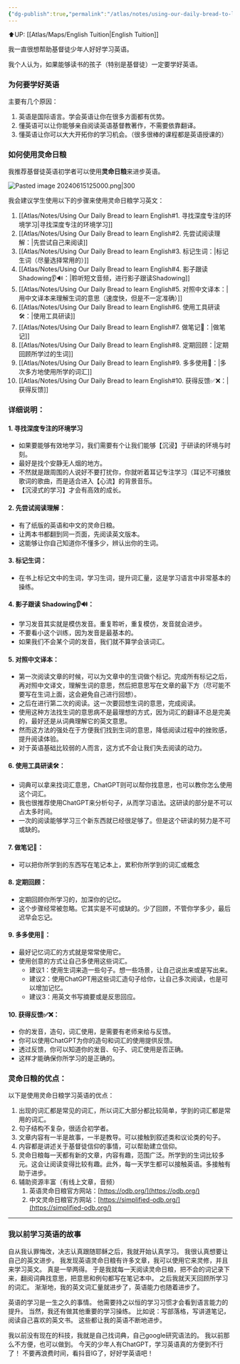 ```yaml
---
{"dg-publish":true,"permalink":"/atlas/notes/using-our-daily-bread-to-learn-english/","tags":["OurDailyBread"],"noteIcon":""}
---
```


⬆️UP: [[Atlas/Maps/English Tuition\|English Tuition]]

我一直很想帮助基督徒少年人好好学习英语。

我个人认为，如果能够读书的孩子（特别是基督徒）一定要学好英语。

### 为何要学好英语
主要有几个原因：
1. 英语是国际语言。学会英语让你在很多方面都有优势。
2. 懂英语可以让你能够亲自阅读英语基督教著作，不需要依靠翻译。
3. 懂英语让你可以大大开拓你的学习机会。（很多很棒的课程都是英语授课的）

### 如何使用灵命日粮
我推荐基督徒英语初学者可以使用**灵命日粮**来进步英语。

![Pasted image 20240615125000.png|300](/img/user/Atlas/Utility/Images/Pasted%20image%2020240615125000.png)

我会建议学生使用以下的步骤来使用灵命日粮学习英文：
1. [[Atlas/Notes/Using Our Daily Bread to learn English#1. 寻找深度专注的环境学习\|寻找深度专注的环境学习]]
2. [[Atlas/Notes/Using Our Daily Bread to learn English#2. 先尝试阅读理解：\|先尝试自己来阅读]]
3. [[Atlas/Notes/Using Our Daily Bread to learn English#3. 标记生词：\|标记生词（尽量选择常用的）]]
4. [[Atlas/Notes/Using Our Daily Bread to learn English#4. 影子跟读 Shadowing👂🔊：\|聆听短文音频，进行影子跟读Shadowing]]
5. [[Atlas/Notes/Using Our Daily Bread to learn English#5. 对照中文译本：\|用中文译本来理解生词的意思（速度快，但是不一定准确）]]
6. [[Atlas/Notes/Using Our Daily Bread to learn English#6. 使用工具研读🛠️：\|使用工具研读]]
7. [[Atlas/Notes/Using Our Daily Bread to learn English#7. 做笔记📓：\|做笔记]]
8. [[Atlas/Notes/Using Our Daily Bread to learn English#8. 定期回顾：\|定期回顾所学过的生词]]
9. [[Atlas/Notes/Using Our Daily Bread to learn English#9. 多多使用📝：\|多次多方地使用所学的词汇]]
10. [[Atlas/Notes/Using Our Daily Bread to learn English#10. 获得反馈✅❌：\|获得反馈]]

### 详细说明：

#### 1. 寻找深度专注的环境学习
- 如果要能够有效地学习，我们需要有个让我们能够【沉浸】于研读的环境与时刻。
- 最好是找个安静无人烟的地方。
- 不然就是跟周围的人说好不要打扰你，你就听着耳记专注学习（耳记不可播放歌词的歌曲，而是适合进入【心流】的背景音乐。
- 【沉浸式的学习】才会有高效的成长。
#### 2. 先尝试阅读理解：
- 有了纸版的英语和中文的灵命日粮。
- 让两本书都翻到同一页面，先阅读英文版本。
- 这能够让你自己知道你不懂多少，辨认出你的生词。
#### 3. 标记生词：
- 在书上标记文中的生词，学习生词，提升词汇量，这是学习语言中非常基本的操练。
#### 4. 影子跟读 Shadowing👂🔊：
- 学习发音其实就是模仿发音。重复聆听，重复模仿，发音就会进步。
- 不要看小这个训练，因为发音是最基本的。
- 如果我们不会某个词的发音，我们就不算学会该词汇。
#### 5. 对照中文译本：
- 第一次阅读文章的时候，可以为文章中的生词做个标记。完成所有标记之后，再对照中文译文，理解生词的意思，然后把意思写在文章的最下方（尽可能不要写在生词上面，这会避免自己进行回想）。
- 之后在进行第二次的阅读。这一次要回想生词的意思，完成阅读。
- 使用这种方法找生词的意思病不是最理想的方式，因为词汇的翻译不总是完美的，最好还是从词典理解它的英文意思。
- 然而这方法的强处在于方便我们找到生词的意思，降低阅读过程中的挫败感，提升阅读体验。
- 对于英语基础比较弱的人而言，这方式不会让我们失去阅读的动力。
#### 6. 使用工具研读🛠️： 
- 词典可以拿来找词汇意思，ChatGPT则可以帮你找意思，也可以教你怎么使用这个词汇。
- 我也很推荐使用ChatGPT来分析句子，从而学习语法。这研读的部分是不可以占太多时间。
- 一次的阅读能够学习三个新东西就已经很足够了。但是这个研读的努力是不可或缺的。
#### 7. 做笔记📓：
- 可以把你所学到的东西写在笔记本上，累积你所学到的词汇或概念
#### 8. 定期回顾：
- 定期回顾你所学习的，加深你的记忆。
- 这个步骤经常被忽略。它其实是不可或缺的。少了回顾，不管你学多少，最后迟早会忘记。
#### 9. 多多使用📝：
- 最好记忆词汇的方式就是常常使用它。
- 使用创意的方式让自己多使用这些词汇。
	- 建议1：使用生词来造一些句子。想一些场景，让自己说出来或是写出来。
	- 建议2：使用ChatGPT用这些词汇造句子给你，让自己多次阅读，也是可以增加记忆。
	- 建议3：用英文书写摘要或是反思回应。
#### 10. 获得反馈✅❌：
- 你的发音，造句，词汇使用，是需要有老师来给与反馈。
- 你可以使用ChatGPT为你的造句和词汇的使用提供反馈。
- 透过反馈，你可以知道你的发音、句子、词汇使用是否正确。
- 这样才能确保你所学习的是正确的。

### 灵命日粮的优点：
以下是使用灵命日粮学习英语的优点：
1. 出现的词汇都是常见的词汇，所以词汇大部分都比较简单，学到的词汇都是常用的词汇。
2. 句子结构不复杂，很适合初学者。
3. 文章内容有一半是故事，一半是教导。可以接触到叙述类和议论类的句子。
4. 内容都是讲述关于基督徒信仰的事情，可以帮助建立信仰。
5. 灵命日粮每一天都有新的文章，内容有趣，范围广泛。所学到的生词比较多元。这会让阅读变得比较有趣。此外，每一天学生都可以接触英语。多接触有助于进步。
6. 辅助资源丰富（有线上文章，音频）
	1. 英语灵命日粮官方网站：[https://odb.org/](https://odb.org/)
	2. 中文灵命日粮官方网站：[https://simplified-odb.org/](https://simplified-odb.org/)


---
### 我以前学习英语的故事
自从我认罪悔改，决志认真跟随耶稣之后，我就开始认真学习。
我很认真想要让自己的英文进步。
我发现英语灵命日粮有许多文章，我可以使用它来灵修，并且来学习英文。
真是一举两得。
于是我就每一天阅读灵命日粮，把不会的词记录下来，翻阅词典找意思，把意思和例句都写在笔记本中。
之后我就天天回顾所学习的词汇。
渐渐地，我的英文词汇量就进步了，英语能力也随着进步了。

英语的学习是一生之久的事情。
他需要持之以恒的学习习惯才会看到语言能力的提升。
当然，我还有做其他重要的学习操练。
比如说：写部落格，写讲道笔记，阅读自己喜欢的英文书。
这些都让我的英语不断地进步。

我以前没有现在的科技，我就是自己找词典，自己google研究语法的。
我以前那么不方便，也可以做到。
今天的少年人有ChatGPT，学习英语真的方便到不行了！
不要再浪费时间，看抖音IG了，好好学英语吧！